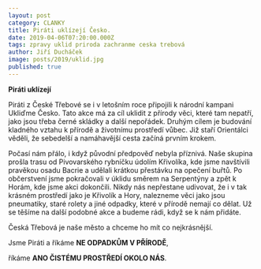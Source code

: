 ```yaml
---
layout: post
category: CLANKY
title: Piráti uklízejí Česko.
date: 2019-04-06T07:20:00.000Z
tags: zpravy uklid priroda zachranme ceska trebová
author: Jiří Ducháček
image: posts/2019/uklid.jpg
published: true
---
```

**Piráti uklízejí**

Piráti z České Třebové se i v letošním roce připojili k národní kampani Ukliďme Česko.
Tato akce má za cíl uklidit z přírody věci, které tam nepatří, jako jsou třeba černé
skládky a další nepořádek. Druhým cílem je budování kladného vztahu k přírodě a
životnímu prostředí vůbec.
Již staří Orientálci věděli, že sebedelší a namáhavější cesta začíná prvním krokem.

Počasí nám přálo, i když původní předpověď nebyla příznivá. Naše skupina prošla
trasu od Pivovarského rybníčku údolím Křivolíka, kde jsme navštívili pravěkou osadu
Bacrie a udělali krátkou přestávku na opečení buřtů. Po občerstvení jsme pokračovali
v úklidu směrem na Serpentýny a zpět k Horám, kde jsme akci dokončili.
Nikdy nás nepřestane udivovat, že i v tak krásném prostředí jako je Křivolík a Hory,
nalezneme věci jako jsou pneumatiky, staré rolety a jiné odpadky, které v přírodě nemají co dělat.
Už se těšíme na další podobné akce a budeme rádi, když se k nám přidáte.

Česká Třebová je naše město a chceme ho mít co nejkrásnější.

Jsme Piráti a  říkáme **NE ODPADKŮM V PŘÍRODĚ**,

říkáme **ANO ČISTÉMU PROSTŘEDÍ OKOLO NÁS**.
